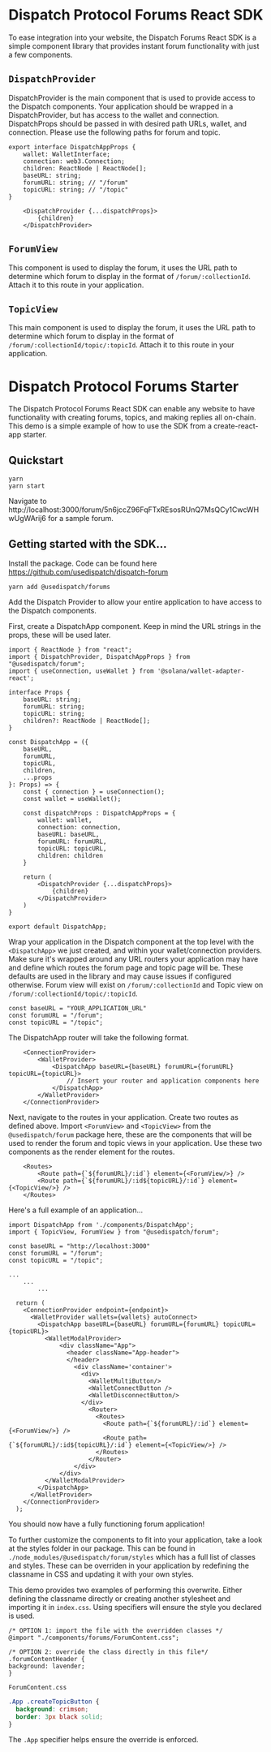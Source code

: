 # Dispatch Protocol Forums React SDK

To ease integration into your website, the Dispatch Forums React SDK is a simple component library that provides instant forum functionality with just a few components.

## `DispatchProvider`
DispatchProvider is the main component that is used to provide access to the Dispatch components. Your application should be wrapped in a DispatchProvider, but has access to the wallet and connection. DispatchProps should be passed in with desired path URLs, wallet, and connection. Please use the following paths for forum and topic.
```
export interface DispatchAppProps {
    wallet: WalletInterface;
    connection: web3.Connection;
    children: ReactNode | ReactNode[];
    baseURL: string;
    forumURL: string; // "/forum"
    topicURL: string; // "/topic"
}
```
```
    <DispatchProvider {...dispatchProps}>
        {children}
    </DispatchProvider>
```

## `ForumView`

This component is used to display the forum, it uses the URL path to determine which forum to display in the format of `/forum/:collectionId`. Attach it to this route in your application.

## `TopicView`

This main component is used to display the forum, it uses the URL path to determine which forum to display in the format of `/forum/:collectionId/topic/:topicId`. Attach it to this route in your application.


# Dispatch Protocol Forums Starter

The Dispatch Protocol Forums React SDK can enable any website to have functionality with creating forums, topics, and making replies all on-chain. This demo is a simple example of how to use the SDK from a create-react-app starter. 

## Quickstart

```
yarn 
yarn start
```

Navigate to http://localhost:3000/forum/5n6jccZ96FqFTxREsosRUnQ7MsQCy1CwcWHwUgWArij6 for a sample forum.

## Getting started with the SDK...



Install the package. Code can be found here https://github.com/usedispatch/dispatch-forum

``` yarn add @usedispatch/forums ```

Add the Dispatch Provider to allow your entire application to have access to the Dispatch components. 

First, create a DispatchApp component. Keep in mind the URL strings in the props, these will be used later.

```
import { ReactNode } from "react";
import { DispatchProvider, DispatchAppProps } from "@usedispatch/forum";
import { useConnection, useWallet } from '@solana/wallet-adapter-react';

interface Props {
    baseURL: string;
    forumURL: string;
    topicURL: string;
    children?: ReactNode | ReactNode[];
}

const DispatchApp = ({ 
    baseURL,
    forumURL,
    topicURL,
    children, 
    ...props
}: Props) => {
    const { connection } = useConnection();
    const wallet = useWallet();

    const dispatchProps : DispatchAppProps = {
        wallet: wallet,
        connection: connection,
        baseURL: baseURL,
        forumURL: forumURL,
        topicURL: topicURL,
        children: children
    }

    return (
        <DispatchProvider {...dispatchProps}>
            {children}
        </DispatchProvider>
    )
}

export default DispatchApp;
```

Wrap your application in the Dispatch component at the top level with the `<DispatchApp>` we just created, and within your wallet/connection providers. Make sure it's wrapped around any URL routers your application may have and define which routes the forum page and topic page will be. These defaults are used in the library and may cause issues if configured otherwise. Forum view will exist on `/forum/:collectionId` and Topic view on `/forum/:collectionId/topic/:topicId`. 

```
const baseURL = "YOUR_APPLICATION_URL"
const forumURL = "/forum";
const topicURL = "/topic";
```

The DispatchApp router will take the following format.
```
    <ConnectionProvider>
        <WalletProvider>
            <DispatchApp baseURL={baseURL} forumURL={forumURL} topicURL={topicURL}>
                // Insert your router and application components here
            </DispatchApp>
        </WalletProvider>
    </ConnectionProvider>
```



Next, navigate to the routes in your application. Create two routes as defined above. Import `<ForumView>` and `<TopicView>` from the `@usedispatch/forum` package here, these are the components that will be used to render the forum and topic views in your application. Use these two components as the render element for the routes.

```
    <Routes>
        <Route path={`${forumURL}/:id`} element={<ForumView/>} />
        <Route path={`${forumURL}/:id${topicURL}/:id`} element={<TopicView/>} />
    </Routes>
```


Here's a full example of an application...

```
import DispatchApp from './components/DispatchApp';
import { TopicView, ForumView } from "@usedispatch/forum";

const baseURL = "http://localhost:3000"
const forumURL = "/forum";
const topicURL = "/topic";

...
    ...
        ...

  return (
    <ConnectionProvider endpoint={endpoint}>
      <WalletProvider wallets={wallets} autoConnect>
        <DispatchApp baseURL={baseURL} forumURL={forumURL} topicURL={topicURL}>
          <WalletModalProvider>
              <div className="App">
                <header className="App-header">
                </header>
                  <div className='container'>
                    <div>
                      <WalletMultiButton/>
                      <WalletConnectButton />
                      <WalletDisconnectButton/>
                    </div>
                      <Router>
                        <Routes>
                          <Route path={`${forumURL}/:id`} element={<ForumView/>} />
                          <Route path={`${forumURL}/:id${topicURL}/:id`} element={<TopicView/>} />
                        </Routes>
                      </Router>
                  </div>
              </div>
          </WalletModalProvider>
        </DispatchApp>
      </WalletProvider>
    </ConnectionProvider>
  );
  ```

  You should now have a fully functioning forum application!

  To further customize the components to fit into your application, take a look at the styles folder in our package. This can be found in `./node_modules/@usedispatch/forum/styles` which has a full list of classes and styles. These can be overriden in your application by redefining the classname in CSS and updating it with your own styles.

  This demo provides two examples of performing this overwrite. Either defining the classname directly or creating another stylesheet and importing it in `index.css`. Using specifiers will ensure the style you declared is used. 

  ```
  /* OPTION 1: import the file with the overridden classes */
@import "./components/forums/ForumContent.css";

/* OPTION 2: override the class directly in this file*/
.forumContentHeader {
  background: lavender;
}
```

`ForumContent.css`
```css
.App .createTopicButton {
  background: crimson;
  border: 3px black solid;
}
```

The `.App` specifier helps ensure the override is enforced.